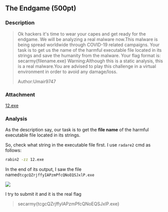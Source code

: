 ## The Endgame (500pt)

### Description

> Ok hackers it's time to wear your capes and get ready for the endgame. We will be analyzing a real malware now.This malware is being spread worldwide through COVID-19 related campaigns.
> Your task is to get us the name of the harmful executable file located in its strings and save the humanity from the malware. Your flag format is: secarmy{filename.exe}
> Warning:Although this is a static analysis, this is a real malware.You are advised to play this challenge in a virtual environment in order to avoid any damage/loss.
>
> Author:Umair9747
>

### Attachment

[12.exe](https://cdn.jsdelivr.net/gh/TaQini/ctf@master/SARCON-CTF2020/pwn/endgame/12.exe)

### Analysis

As the description say, our task is to get the **file name** of the harmful executable file located in its strings.

So, check what string in the executable file first. I use `radare2` cmd as follows:

```bash
rabin2 -zz 12.exe
```

In the end of its output, I saw the file named`tcgcQZrjffyIAPzmPfcQNoEQSJxlP.exe`

![](http://image.taqini.space/img/20200425001832.png)

I try to submit it and it is the real flag

> secarmy{tcgcQZrjffyIAPzmPfcQNoEQSJxlP.exe}

